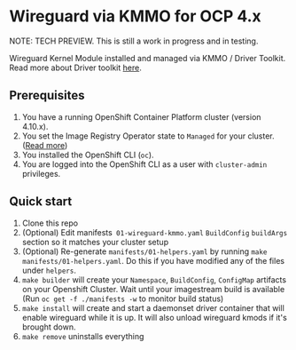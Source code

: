 # Wireguard via KMMO for OCP 4.x

NOTE: TECH PREVIEW. This is still a work in progress and in testing.

Wireguard Kernel Module installed and managed via KMMO / Driver Toolkit. Read more about Driver toolkit [here](https://access.redhat.com/documentation/en-us/openshift_container_platform/4.10/html/specialized_hardware_and_driver_enablement/driver-toolkit#doc-wrapper).


## Prerequisites

1. You have a running OpenShift Container Platform cluster (version 4.10.x).
1. You set the Image Registry Operator state to `Managed` for your cluster. ([Read more](https://docs.openshift.com/container-platform/4.8/registry/configuring-registry-operator.html))
1. You installed the OpenShift CLI (`oc`).
1. You are logged into the OpenShift CLI as a user with `cluster-admin` privileges. 


## Quick start

1. Clone this repo
1. (Optional) Edit manifests` 01-wireguard-kmmo.yaml` `BuildConfig` `buildArgs` section so it matches your cluster setup 
1. (Optional) Re-generate `manifests/01-helpers.yaml` by running `make manifests/01-helpers.yaml`. Do this if you have modified any of the files under `helpers`.
1. `make builder` will create your `Namespace`, `BuildConfig`, `ConfigMap` artifacts on your Openshift Cluster. Wait until your imagestream build is available (Run `oc get -f ./manifests -w` to monitor build status)
1. `make install` will create and start a daemonset driver container that will enable wireguard while it is up. It will also unload wireguard kmods if it's brought down.
1. `make remove` uninstalls everything
